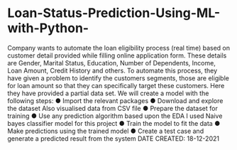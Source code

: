 # Loan-Status-Prediction-Using-ML-with-Python-
Company wants to automate the loan eligibility process (real time) based on customer detail provided while filling online application form. These details are Gender, Marital Status, Education, Number of Dependents, Income, Loan Amount, Credit History and others. To automate this process, they have given a problem to identify the customers segments, those are eligible for loan amount so that they can specifically target these customers. Here they have provided a partial data set.
We will create a model with the following steps: 
● Import the relevant packages 
● Download and explore the dataset 
Also visualised data from CSV file
● Prepare the dataset for training 
● Use any prediction algorithm based upon the EDA
I used Naive bayes classifier model for this project
● Train the model to fit the data 
● Make predictions using the trained model 
● Create a test case and generate a predicted result from the system
DATE CREATED: 18-12-2021
